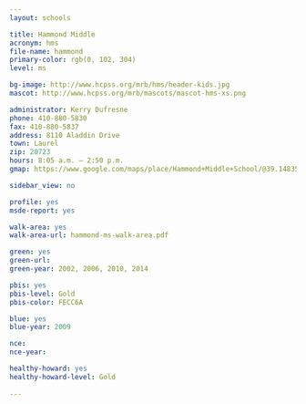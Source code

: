 ```yaml
---
layout: schools

title: Hammond Middle
acronym: hms
file-name: hammond
primary-color: rgb(0, 102, 304)
level: ms

bg-image: http://www.hcpss.org/mrb/hms/header-kids.jpg
mascot: http://www.hcpss.org/mrb/mascots/mascot-hms-xs.png

administrator: Kerry Dufresne
phone: 410-880-5830
fax: 410-880-5837
address: 8110 Aladdin Drive
town: Laurel
zip: 20723
hours: 8:05 a.m. – 2:50 p.m.
gmap: https://www.google.com/maps/place/Hammond+Middle+School/@39.1483545,-76.880843,17z/data=!3m1!4b1!4m2!3m1!1s0x89b7dc2ea8ef9d21:0x4025e92413737244?hl=en

sidebar_view: no

profile: yes
msde-report: yes

walk-area: yes
walk-area-url: hammond-ms-walk-area.pdf

green: yes
green-url:
green-year: 2002, 2006, 2010, 2014

pbis: yes
pbis-level: Gold
pbis-color: FECC6A

blue: yes
blue-year: 2009

nce:
nce-year:

healthy-howard: yes
healthy-howard-level: Gold
 
---
```

